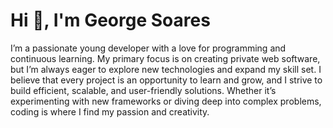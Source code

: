 <h1>Hi 👋, I'm George Soares</h1>
<p>I’m a passionate young developer with a love for programming and continuous learning. My primary focus is on creating private web software, but I’m always eager to explore new technologies and expand my skill set. I believe that every project is an opportunity to learn and grow, and I strive to build efficient, scalable, and user-friendly solutions. Whether it’s experimenting with new frameworks or diving deep into complex problems, coding is where I find my passion and creativity.</p>
